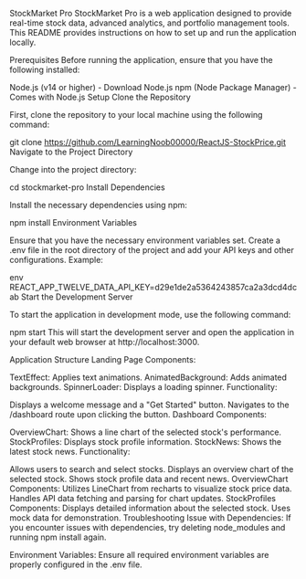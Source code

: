 StockMarket Pro
StockMarket Pro is a web application designed to provide real-time stock data, advanced analytics, and portfolio management tools. This README provides instructions on how to set up and run the application locally.

Prerequisites
Before running the application, ensure that you have the following installed:

Node.js (v14 or higher) - Download Node.js
npm (Node Package Manager) - Comes with Node.js
Setup
Clone the Repository

First, clone the repository to your local machine using the following command:

git clone https://github.com/LearningNoob00000/ReactJS-StockPrice.git
Navigate to the Project Directory

Change into the project directory:


cd stockmarket-pro
Install Dependencies

Install the necessary dependencies using npm:


npm install
Environment Variables

Ensure that you have the necessary environment variables set. Create a .env file in the root directory of the project and add your API keys and other configurations. Example:

env
REACT_APP_TWELVE_DATA_API_KEY=d29e1de2a5364243857ca2a3dcd4dcab
Start the Development Server

To start the application in development mode, use the following command:

npm start
This will start the development server and open the application in your default web browser at http://localhost:3000.

Application Structure
Landing Page
Components:

TextEffect: Applies text animations.
AnimatedBackground: Adds animated backgrounds.
SpinnerLoader: Displays a loading spinner.
Functionality:

Displays a welcome message and a "Get Started" button.
Navigates to the /dashboard route upon clicking the button.
Dashboard
Components:

OverviewChart: Shows a line chart of the selected stock's performance.
StockProfiles: Displays stock profile information.
StockNews: Shows the latest stock news.
Functionality:

Allows users to search and select stocks.
Displays an overview chart of the selected stock.
Shows stock profile data and recent news.
OverviewChart
Components:
Utilizes LineChart from recharts to visualize stock price data.
Handles API data fetching and parsing for chart updates.
StockProfiles
Components:
Displays detailed information about the selected stock.
Uses mock data for demonstration.
Troubleshooting
Issue with Dependencies:
If you encounter issues with dependencies, try deleting node_modules and running npm install again.

Environment Variables:
Ensure all required environment variables are properly configured in the .env file.
